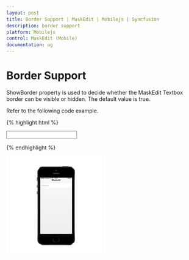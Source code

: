 ```yaml
---
layout: post
title: Border Support | MaskEdit | Mobilejs | Syncfusion
description: border support
platform: Mobilejs
control: MaskEdit (Mobile)
documentation: ug
---
```


# Border Support

ShowBorder property is used to decide whether the MaskEdit Textbox border can be visible or hidden. The default value is true.

Refer to the following code example.

{% highlight html %}

<input id=" maskedit_sample" data-role="ejmmaskedit" data-ej-showborder="false" data-ej-watermarktext="Maskedit" data-ej-mask="+1 (999) 999-9999" />

{% endhighlight %}

![](Border-Support_images/Border-Support_img1.png)